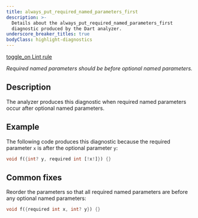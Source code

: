 ```yaml
---
title: always_put_required_named_parameters_first
description: >-
  Details about the always_put_required_named_parameters_first
  diagnostic produced by the Dart analyzer.
underscore_breaker_titles: true
bodyClass: highlight-diagnostics
---
```


<div class="tags">
  <a class="tag-label"
      href="/tools/linter-rules/always_put_required_named_parameters_first"
      title="Learn about the lint rule that enables this diagnostic."
      aria-label="Learn about the lint rule that enables this diagnostic."
      target="_blank">
    <span class="material-symbols" aria-hidden="true">toggle_on</span>
    <span>Lint rule</span>
  </a>
</div>

_Required named parameters should be before optional named parameters._

## Description

The analyzer produces this diagnostic when required named parameters occur
after optional named parameters.

## Example

The following code produces this diagnostic because the required parameter
`x` is after the optional parameter `y`:

```dart
void f({int? y, required int [!x!]}) {}
```

## Common fixes

Reorder the parameters so that all required named parameters are before
any optional named parameters:

```dart
void f({required int x, int? y}) {}
```

